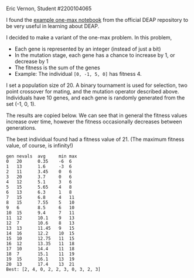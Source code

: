 Eric Vernon, Student #2200104065

I found the  [example one-max notebook](https://github.com/DEAP/notebooks/blob/master/OneMax.ipynb) from the official DEAP repository to be very useful in learning about DEAP.

I decided to make a variant of the one-max problem.  In this problem,

- Each gene is represented by an integer (instead of just a bit)
- In the mutation stage, each gene has a chance to increase by 1, or decrease by 1
- The fitness is the sum of the genes
- Example: The individual `[0, -1, 5, 0]` has fitness 4.

I set a population size of 20.  A binary tournament is used for selection,
two point crossover for mating, and the mutation operator described above.  Individuals have 10 genes, and each gene is
randomly generated from the set (-1, 0, 1).

The results are copied below.  We can see that in general the fitness values increase over time, however the fitness
occasionally decreases between generations.

The best individual found had a fitness value of 21.  (The maximum fitness value, of course, is infinity!)

```
gen	nevals	avg 	min	max
0  	20    	0.35	-6 	6  
1  	13    	1.6 	-3 	6  
2  	11    	3.45	0  	6  
3  	20    	3.7 	0  	6  
4  	12    	5.1 	3  	6  
5  	15    	5.65	4  	8  
6  	13    	6.3 	1  	8  
7  	15    	6.8 	4  	11 
8  	15    	7.55	5  	10 
9  	6     	8.5 	6  	10 
10 	15    	9.4 	7  	11 
11 	12    	10.1	9  	13 
12 	7     	10.6	8  	13 
13 	13    	11.45	9  	15 
14 	16    	12.2 	10 	15 
15 	10    	12.75	11 	15 
16 	12    	13.35	11 	18 
17 	10    	14.4 	11 	18 
18 	7     	15.1 	11 	19 
19 	15    	16.1 	13 	19 
20 	13    	17.4 	13 	21 
Best: [2, 4, 0, 2, 2, 3, 0, 3, 2, 3]
```
